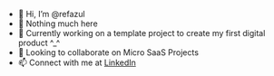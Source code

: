 - 👋 Hi, I’m @refazul
- 👀 Nothing much here
- 🌱 Currently working on a template project to create my first digital product ^_^
- 💞️ Looking to collaborate on Micro SaaS Projects
- 📫 Connect with me at [LinkedIn](https://linkedin.com/in/refazul)

<!---
refazul/refazul is a ✨ special ✨ repository because its `README.md` (this file) appears on your GitHub profile.
You can click the Preview link to take a look at your changes.
--->
